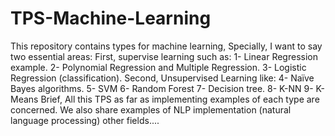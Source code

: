 # TPS-Machine-Learning
This repository contains types for machine learning, Specially, I want to say two essential areas: 
First, supervise learning such as: 
1- Linear Regression example.
2- Polynomial Regression and Multiple Regression.
3- Logistic Regression (classification).
Second, Unsupervised Learning like: 
4- Naïve Bayes algorithms.
5- SVM
6- Random Forest 
7- Decision tree.
8- K-NN
9- K-Means
Brief, All this TPS as far as implementing examples of each type are concerned.
We also share examples of NLP implementation (natural language processing)
other fields....
